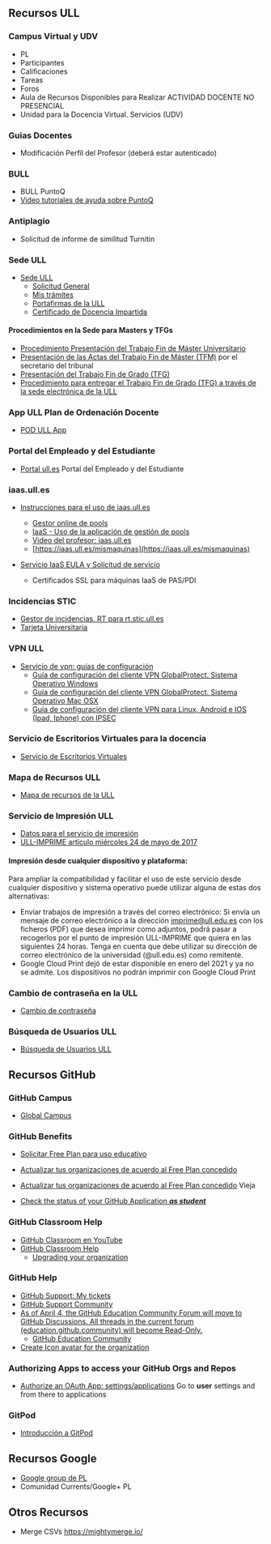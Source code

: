 ## Recursos ULL

###  Campus Virtual y UDV

* <a :href="campus_virtual">PL</a>
* <a :href="participantes">Participantes</a>
* <a :href="calificador">Calificaciones</a>
* <a :href="tareas">Tareas</a>
* <a :href="foros">Foros</a>
* Aula de <a :href="covid_ull">Recursos Disponibles para Realizar ACTIVIDAD DOCENTE NO PRESENCIAL</a>
* <a :href=" udv ">Unidad para la Docencia Virtual. Servicios (UDV)</a>

### Guias Docentes

* <a :href="teacher_profile_edit">Modificación Perfíl del Profesor</a> (deberá estar autenticado) 


### BULL

* <a :href="bull_puntoq">BULL PuntoQ</a>
* <a href="https://www.ull.es/servicios/biblioteca/servicios/videotutoriales-de-puntoq/">Video tutoriales de ayuda sobre PuntoQ</a>


### Antiplagio

* <a :href="turnitin">Solicitud de informe de similitud</a> Turnitin


### Sede ULL

* [Sede ULL](https://sede.ull.es/)
    - [Solicitud General](https://sede.ull.es/ecivilis-site/catalog/showProcedure/229)
    - [Mis trámites](https://sede.ull.es/ecivilis-site/records/myRecords)
    - [Portafirmas de la ULL](https://sede.ull.es/ecivilis-signature-inbox-application/inbox.html)
    - [Certificado de Docencia Impartida](https://sede.ull.es/ecivilis-site/catalog/showProcedure/550?fbclid=IwAR27HUuu8SbYKpsnoR3RCPzHzCvaMpDqW1ZxB4jeljRLz1SreHgxv1aJqZc)
  
#### Procedimientos en la Sede  para Masters y TFGs

* [Procedimiento Presentación del Trabajo Fin de Máster Universitario](https://sede.ull.es/ecivilis-site/catalog/showProcedure/257)
* [Presentación de las Actas del Trabajo Fin de Máster (TFM)](https://sede.ull.es/ecivilis-site/catalog/showProcedure/485) por el secretario del tribunal
* [Presentación del Trabajo Fin de Grado (TFG)](https://sede.ull.es/ecivilis-site/catalog/showProcedure/281)
* [Procedimiento para entregar el Trabajo Fin de Grado (TFG) a través de la sede electrónica de la ULL](https://youtu.be/foDDM8tQML4)

### App ULL Plan de Ordenación Docente 

* [POD ULL App](https://www.ull.es/apps/pod/)

### Portal del Empleado y del Estudiante

* [Portal ull.es](https://portal.ull.es) Portal del Empleado y del Estudiante


### iaas.ull.es

* [Instrucciones para el uso de iaas.ull.es](https://casianorodriguezleon.gitbooks.io/ull-esit-1617/recursos/iaas.html)
  - [Gestor online de pools](https://iaas.ull.es/ovirtadmin/login) 
  - [IaaS - Uso de la aplicación de gestión de pools](https://docs.google.com/document/d/13vP4bd5LhnfNJvV6ncz20ZNTXfeg8ehWbw_ECkn4MAY/edit#)
  - [Video del profesor: iaas.ull.es](https://youtu.be/qKHgbV0lYbA)
  - [https://iaas.ull.es/mismaquinas](https://iaas.ull.es/mismaquinas) 

* [Servicio IaaS EULA y Solicitud de servicio
](https://docs.google.com/document/d/1noIAcAEzX1PuxxSLWuiTKzkLurAm9fL6vUmZN-A-kpE/edit?usp=sharing)
  - Certificados SSL para máquinas IaaS de PAS/PDI


### Incidencias STIC

- [Gestor de incidencias. RT para rt.stic.ull.es](https://usuarios.ull.es/rt/SelfService/)
- [Tarjeta Universitaria](https://www.ull.es/tarjeta/)

### VPN ULL

- [Servicio de vpn: guías de configuración](https://www.ull.es/servicios/stic/2016/05/10/servicio-de-vpn-de-la-ull/)
  *   [Guía de configuración del cliente VPN GlobalProtect. Sistema Operativo Windows](https://drive.google.com/open?id=0B3mzWpxzbJD1Zm9TdmpXSV9mdGs)
  *   [Guía de configuración del cliente VPN GlobalProtect. Sistema Operativo Mac OSX](https://drive.google.com/file/d/0B3mzWpxzbJD1VTZhUkFVbUI2NWc/view?usp=sharing)
  *   [Guía de configuración del cliente VPN para Linux, Android e IOS (Ipad, Iphone) con IPSEC](https://drive.google.com/open?id=0B3mzWpxzbJD1Z1p4OWtQSFFzOGs)

### Servicio de Escritorios Virtuales para la docencia

* [Servicio de Escritorios Virtuales](https://www.ull.es/servicios/stic/2020/09/01/escritorios-virtuales-para-la-docencia-en-la-universidad-de-la-laguna/)

### Mapa de Recursos ULL

- [Mapa de recursos de la ULL](https://www.ull.es/donde/)

### Servicio de Impresión ULL

* [Datos para el servicio de impresión](https://usuarios.ull.es/autogestion/valores_impresion/)
* [ULL-IMPRIME artículo miércoles 24 de mayo de 2017](https://www.ull.es/servicios/stic/2017/05/24/ull-imprime/)

#### Impresión desde cualquier dispositivo y plataforma:

Para ampliar la compatibilidad y facilitar el uso de este servicio desde cualquier dispositivo y sistema operativo puede utilizar alguna de estas dos alternativas:

* Enviar trabajos de impresión a través del correo electrónico: Si envía un mensaje de correo electrónico a la dirección imprime@ull.edu.es con los ficheros (PDF) que desea imprimir como adjuntos, podrá pasar a recogerlos por el punto de impresión ULL-IMPRIME que quiera en las siguientes 24 horas. Tenga en cuenta que debe utilizar su dirección de correo electrónico de la universidad (@ull.edu.es) como remitente.
* Google Cloud Print dejó de estar disponible en enero del 2021 y ya no se admite. Los dispositivos no podrán imprimir con Google Cloud Print

### Cambio de contraseña en la ULL

* [Cambio de contraseña](https://usuarios.ull.es/autogestion/cambio_password_google/)

### Búsqueda de Usuarios ULL

* [Búsqueda de Usuarios ULL](https://usuarios.ull.es/buscar/)


## Recursos GitHub

### GitHub Campus

* [Global Campus](https://education.github.com/globalcampus/teacher#)

### GitHub Benefits

* [Solicitar Free Plan para uso educativo](https://education.github.com/discount_requests/new)

* [Actualizar tus organizaciones de acuerdo al Free Plan concedido](https://education.github.com/toolbox/offers/github-org-upgrades)

* [Actualizar tus organizaciones de acuerdo al Free Plan concedido](https://education.github.com/benefits) Vieja

* [Check the status of your GitHub Application _**as student**_](https://education.github.com/discount_requests/student_application)

### GitHub Classroom Help

* [GitHub Classroom en YouTube](https://www.youtube.com/playlist?list=PLIRjfNq867bewk3ZGV6Z7a16YDNRCpK3u)
* [GitHub Classroom Help](https://classroom.github.com/help/)
  * [Upgrading your organization](https://classroom.github.com/help/upgrade-your-organization)

### GitHub Help

* [GitHub Support: My tickets](https://support.github.com/tickets/personal/0)
* [GitHub Support Community](https://github.community/)
* [As of April 4, the GitHub Education Community Forum will move to GitHub Discussions. All threads in the current forum (education.github.community) will become Read-Only.](https://github.com/github-community/Global-Campus-Teachers/discussions)
  * [GitHub Education Community](https://education.github.community/)
* [Create Icon avatar for the organization](https://graduaat-iconizr.herokuapp.com/)

### Authorizing Apps to access your GitHub Orgs and Repos

* [Authorize an OAuth App: settings/applications](https://github.com/settings/connections/applications/) Go to **user** settings and from there to applications

### GitPod

* <a href="../temas/introduccion-a-javascript/gitpod">Introducción a GitPod</a>

## Recursos Google

* [Google group de PL ](https://groups.google.com/u/1/a/ull.edu.es/g/asignatura_139263121)
* <a :href="google_plus">Comunidad Currents/Google+ PL</a>

## Otros Recursos

* Merge CSVs <https://mightymerge.io/>